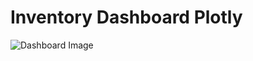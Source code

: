 # Inventory Dashboard Plotly 

![Dashboard Image]([https://github.com/[username]/[reponame]/blob/[branch]/image.jpg?raw=true](https://github.com/saadrasheeddev/inventory_dashboard_plotly/blob/main/Dashboard.jpg)https://github.com/saadrasheeddev/inventory_dashboard_plotly/blob/main/Dashboard.jpg)
 
